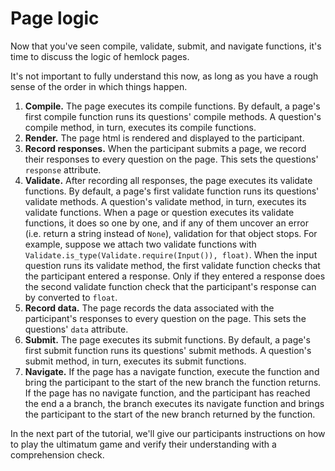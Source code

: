 # Page logic

Now that you've seen compile, validate, submit, and navigate functions, it's time to discuss the logic of hemlock pages.

It's not important to fully understand this now, as long as you have a rough sense of the order in which things happen.

1. **Compile.** The page executes its compile functions. By default, a page's first compile function runs its questions' compile methods. A question's compile method, in turn, executes its compile functions.
2. **Render.** The page html is rendered and displayed to the participant.
3. **Record responses.** When the participant submits a page, we record their responses to every question on the page. This sets the questions' `response` attribute.
4. **Validate.** After recording all responses, the page executes its validate functions. By default, a page's first validate function runs its questions' validate methods. A question's validate method, in turn, executes its validate functions. When a page or question executes its validate functions, it does so one by one, and if any of them uncover an error (i.e. return a string instead of `None`), validation for that object stops. For example, suppose we attach two validate functions with `Validate.is_type(Validate.require(Input()), float)`. When the input question runs its validate method, the first validate function checks that the participant entered a response. Only if they entered a response does the second validate function check that the participant's response can by converted to `float`.
5. **Record data.** The page records the data associated with the participant's responses to every question on the page. This sets the questions' `data` attribute.
6. **Submit.** The page executes its submit functions. By default, a page's first submit function runs its questions' submit methods. A question's submit method, in turn, executes its submit functions.
7. **Navigate.** If the page has a navigate function, execute the function and bring the participant to the start of the new branch the function returns. If the page has no navigate function, and the participant has reached the end a a branch, the branch executes its navigate function and brings the participant to the start of the new branch returned by the function.

In the next part of the tutorial, we'll give our participants instructions on how to play the ultimatum game and verify their understanding with a comprehension check.